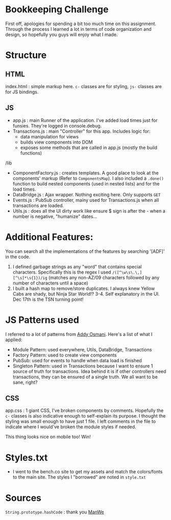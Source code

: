 # Bookkeeping Challenge

First off, apologies for spending a bit too much time on this assignment. Through the process I learned a lot in terms of code organization and design, so hopefully you guys will enjoy what I made.

# Structure
## HTML
index.html : simple markup here. `c-` classes are for styling, `js-` classes are for JS bindings.

## JS
- app.js : main Runner of the application. I've added load times just for funsies. They're logged in console.debug.
- Transactions.js : main "Controller" for this app. Includes logic for: 
    - data manipulation for views
    - builds view components into DOM
    - exposes some methods that are called in app.js (mostly the build functions)

/lib
- ComponentFactory.js : creates templates. A good place to look at the components' markup (Refer to `ComponentsMap`). I also included a `.done()` function to build nested components (used in nested lists) and for the load times.
- DataBridge.js : Ajax wrapper. Nothing exciting here. Only supports `GET`
- Events.js : PubSub controller, mainy used for Transactions.js when all transactions are loaded.
- Utils.js : does all the UI dirty work like ensure $ sign is after the - when a number is negative, "humanize" dates...

# Additional Features:
You can search all the implementations of the features by searching '[ADF]' in the code.

1. I defined garbage strings as any "word" that contains special characters. Specifically this is the regex I used `/([^\w\s\.\,][^\s]*\s{1})/ig` (matches any non-AZ/09 characters followed by any number of characters until a space)
2. I built a hash map to remove/store duplicates. I always knew Yellow Cabs are shady, but Ninja Star World!?
3-4. Self explanatory in the UI. Dec 17th is the TSN turning point!

# JS Patterns used
I referred to a lot of patterns from [Addy Osmani](https://addyosmani.com/resources/essentialjsdesignpatterns/book/#modulepatternjavascript). Here's a list of what I applied:
- Module Pattern: used everywhere, Utils, DataBridge, Transactions
- Factory Pattern: used to create view components
- PubSub: used for events to handle when data load is finished
- Singleton Pattern: used in Transactions because I want to ensure 1 source of truth for transactions. Idea behind it is if other controllers need transactions, they can be ensured of a single truth. We all want to be sane, right?

## CSS
app.css : 1 giant CSS, I've broken components by comments. Hopefully the `c-` classes is also indicative enough to self-explain its purpose. I thought the styling was small enough to have just 1 file. I left comments in the file to indicate where I would've broken the module styles if needed.

This thing looks nice on mobile too! Win!

# Styles.txt
- I went to the bench.co site to get my assets and match the colors/fonts to the main site. The styles I "borrowed" are noted in `style.txt`

# Sources
`String.prototype.hashCode` : thank you [ManWe](http://werxltd.com/wp/2010/05/13/javascript-implementation-of-javas-string-hashcode-method/)
